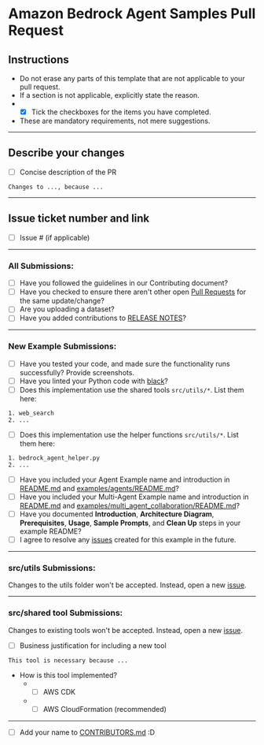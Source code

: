 # Amazon Bedrock Agent Samples Pull Request

<!-- Do not erase any parts of this template not applicable to your Pull Request. -->
<!-- If a section does not apply to you, provide reasoning. -->

## Instructions

- Do not erase any parts of this template that are not applicable to your pull request.
- If a section is not applicable, explicitly state the reason.
- * [x] Tick the checkboxes for the items you have completed.
- These are mandatory requirements, not mere suggestions.

<hr/>

## Describe your changes

* [ ] Concise description of the PR

```
Changes to ..., because ...
```

<hr/>

## Issue ticket number and link

* [ ] Issue # (if applicable)

<hr/>

### All Submissions:

* [ ] Have you followed the guidelines in our Contributing document?
* [ ] Have you checked to ensure there aren't other open [Pull Requests](https://github.com/awslabs/amazon-bedrock-agent-samples/pulls) for the same update/change?
* [ ] Are you uploading a dataset?
* [ ] Have you added contributions to [RELEASE NOTES](/RELEASE_NOTES.md)?

<hr/>

### New Example Submissions:

* [ ] Have you tested your code, and made sure the functionality runs successfully? Provide screenshots. 
* [ ] Have you linted your Python code with [black](https://github.com/psf/black)?
* [ ] Does this implementation use the shared tools `src/utils/*`. List them here:

```
1. web_search
2. ...
```

* [ ] Does this implementation use the helper functions `src/utils/*`. List them here:

```
1. bedrock_agent_helper.py
2. ...
```

* [ ] Have you included your Agent Example name and introduction in [README.md](/README.md) and [examples/agents/README.md](/examples/agents/README.md)?
* [ ] Have you included your Multi-Agent Example name and introduction in [README.md](/README.md) and [examples/multi_agent_collaboration/README.md](/examples/multi_agent_collaboration/README.md)?
* [ ] Have you documented **Introduction**, **Architecture Diagram**, **Prerequisites**, **Usage**, **Sample Prompts**, and **Clean Up** steps in your example README?
* [ ] I agree to resolve any [issues](https://github.com/awslabs/amazon-bedrock-agent-samples/issues) created for this example in the future.

<hr/>

### src/utils Submissions:

Changes to the utils folder won't be accepted. Instead, open a new [issue](https://github.com/awslabs/amazon-bedrock-agent-samples/issues).

<hr/>

### src/shared tool Submissions:

Changes to existing tools won't be accepted. Instead, open a new [issue](https://github.com/awslabs/amazon-bedrock-agent-samples/issues).

* [ ] Business justification for including a new tool

```
This tool is necessary because ...
```

* How is this tool implemented?
    - * [ ] AWS CDK
    - * [ ] AWS CloudFormation (recommended)

<hr/>

* [ ] Add your name to [CONTRIBUTORS.md](/CONTRIBUTORS.md) :D